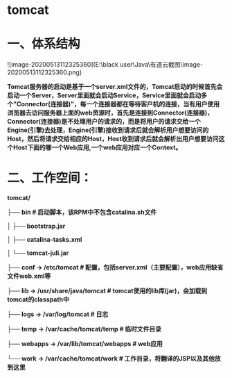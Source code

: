 # **tomcat**

# **一、体系结构**

![image-20200513112325360](E:\black user\Java\有道云截图\image-20200513112325360.png)



**Tomcat服务器的启动是基于一个server.xml文件的，Tomcat启动的时候首先会启动一个Server，Server里面就会启动Service，Service里面就会启动多个"Connector(连接器)"，每一个连接器都在等待客户机的连接，当有用户使用浏览器去访问服务器上面的web资源时，首先是连接到Connector(连接器)，Connector(连接器)是不处理用户的请求的，而是将用户的请求交给一个Engine(引擎)去处理，Engine(引擎)接收到请求后就会解析用户想要访问的Host，然后将请求交给相应的Host，Host收到请求后就会解析出用户想要访问这个Host下面的哪一个Web应用,一个web应用对应一个Context。**



# **二、工作空间：**

**tomcat/**

**├── bin	# 启动脚本，该RPM中不包含catalina.sh文件**

**│   ├── bootstrap.jar**

**│   ├── catalina-tasks.xml**

**│   └── tomcat-juli.jar**

**├── conf -> /etc/tomcat	# 配置，包括server.xml（主要配置），web应用缺省文件web.xml等**

**├── lib -> /usr/share/java/tomcat	# tomcat使用的lib库(jar)，会加载到tomcat的classpath中**

**├── logs -> /var/log/tomcat	# 日志**

**├── temp -> /var/cache/tomcat/temp	# 临时文件目录**

**├── webapps -> /var/lib/tomcat/webapps	# web应用**

**└── work -> /var/cache/tomcat/work	# 工作目录，将翻译的JSP以及其他放到这里**